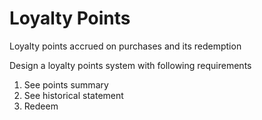 # Loyalty Points
Loyalty points accrued on purchases and its redemption 

Design a loyalty points system with following requirements
  1. See points summary
  2. See historical statement
  3. Redeem
